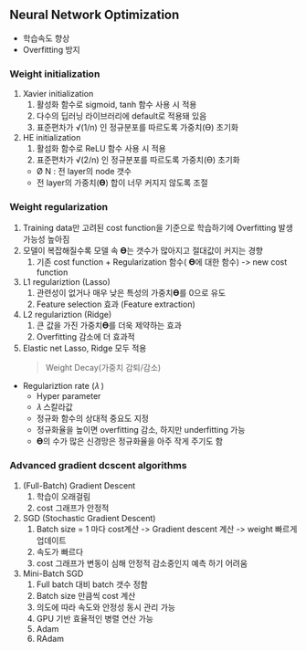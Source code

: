 ## Neural Network Optimization
- 학습속도 향상
- Overfitting 방지

### Weight initialization
1. Xavier initialization
   1.  활성화 함수로 sigmoid, tanh 함수 사용 시 적용
   2.  다수의 딥러닝 라이브러리에 default로 적용돼 있음
   3.  표준편차가 √(1/n)  인 정규분포를 따르도록 가중치(ϴ) 초기화
2.  HE initialization
    1. 활섬화 함수로 ReLU 함수 사용 시 적용
    2. 표준편차가 √(2/n)   인 정규분포를 따르도록 가중치(ϴ) 초기화
     -  Ø N : 전 layer의 node 갯수  
    -  전 layer의 가중치(𝚹) 합이 너무 커지지 않도록 조절

### Weight regularization
1. Training data만 고려된 cost function을 기준으로 학습하기에
Overfitting 발생 가능성 높아짐
2. 모델이 복잡해질수록 모델 속 𝚹는 갯수가 많아지고 절대값이 커지는 경향
   1. 기존 cost function + Regularization 함수( 𝚹에 대한 함수) -> new cost function
3. L1 regulariztion (Lasso)
   1. 관련성이 없거나 매우 낮은 특성의 가중치𝚹를 0으로 유도
   2. Feature selection 효과 (Feature extraction)
4. L2 regulariztion (Ridge)
   1. 큰 값을 가진 가중치𝚹를 더욱 제약하는 효과
   2. Overfitting 감소에 더 효과적
5. Elastic net
Lasso, Ridge 모두 적용
   > Weight Decay(가중치 감퇴/감소)

* Regulariztion rate (𝜆 )
  * Hyper parameter
  * 𝜆 스칼라값
  * 정규화 함수의 상대적 중요도 지정
  * 정규화율을 높이면 overfitting 감소, 하지만 underfitting 가능
  * 𝚹의 수가 많은 신경망은 정규화율을 아주 작게 주기도 함

### Advanced gradient dcscent algorithms
1. (Full-Batch) Gradient Descent
   1. 학습이 오래걸림
   2. cost 그래프가 안정적
2. SGD (Stochastic Gradient Descent)
   1. Batch size = 1 마다 cost계산 -> Gradient descent 계산 -> weight 빠르게 업데이트
   2. 속도가 빠르다
   3. cost 그래프가 변동이 심해 안정적 감소중인지 예측 하기 어려움
3. Mini-Batch SGD
   1. Full batch 대비 batch 갯수 정함
   2. Batch size 만큼씩 cost 계산
   3. 의도에 따라 속도와 안정성 동시 관리 가능
   4. GPU 기반 효율적인 병렬 연산 가능
   5. Adam
   6. RAdam